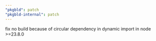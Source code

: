 ```yaml
---
"pkgbld": patch
"pkgbld-internal": patch
---
```


fix no build because of circular dependency in dynamic import in node >=23.8.0
